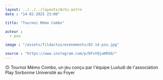 ```yaml
---
layout: ../../../layouts/Actu.astro
date : "14-02-2025 23:00"

title: "Tournoi Mémo Combo"

auteur :
  - psu

image : "/assets/fildactus/evenements/02-14-psu.jpg"

source : "https://www.instagram.com/p/DFxVQjwKRGO/"
---
```


🙃 Tournoi Mémo Combo, un jeu conçu par l'équipe Luxludi de l'association Play Sorbonne Université au Foyer
